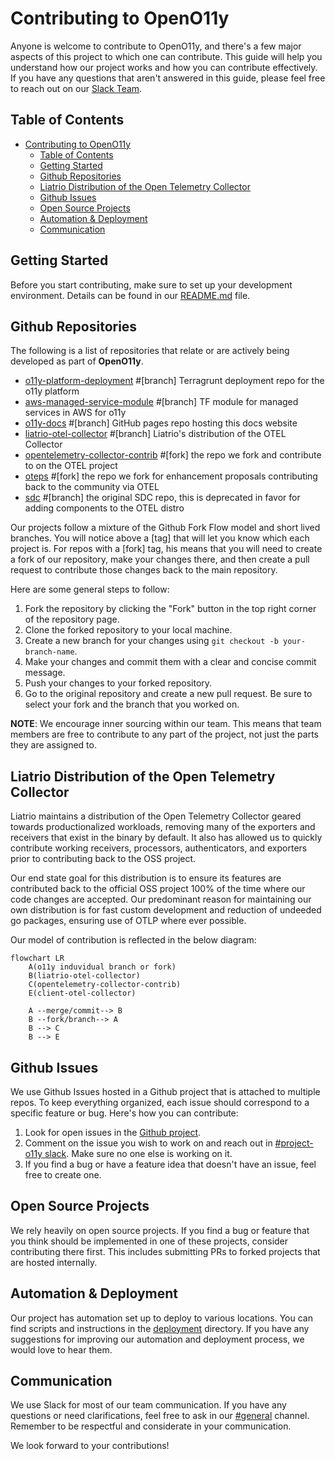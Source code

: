 # Contributing to OpenO11y

Anyone is welcome to contribute to OpenO11y, and there's a few major
aspects of this project to which one can contribute.
This guide will help you understand how our project works and how you can contribute effectively.
If you have any questions that aren't answered in this guide, please feel free to reach out on our [Slack Team](https://liatrio.slack.com/archives/C04KGSFF407).

## Table of Contents

- [Contributing to OpenO11y](#contributing-to-open-o11y)
  - [Table of Contents](#table-of-contents)
  - [Getting Started](#getting-started)
  - [Github Repositories](#github-repositories)
  - [Liatrio Distribution of the Open Telemetry Collector](#liatrio-distribution-of-the-open-telemetry-collector)
  - [Github Issues](#github-issues)
  - [Open Source Projects](#open-source-projects)
  - [Automation \& Deployment](#automation--deployment)
  - [Communication](#communication)

## Getting Started

Before you start contributing, make sure to set up your development environment.
Details can be found in our [README.md](https://github.com/liatrio/openo11y.dev/blob/main/README.md) file.

## Github Repositories

The following is a list of repositories that relate or are actively being developed as part
of **OpenO11y**.

- [o11y-platform-deployment](https://github.com/liatrio/o11y-platform-deployment) #[branch] Terragrunt deployment repo for the o11y platform
- [aws-managed-service-module](https://github.com/liatrio/aws-managed-services) #[branch] TF module for managed services in AWS for o11y
- [o11y-docs](https://github.com/liatrio-delivery-povs/o11y-docs) #[branch] GitHub pages repo hosting this docs website
- [liatrio-otel-collector](https://github.com/liatrio/liatrio-otel-collector) #[branch] Liatrio's distribution of the OTEL Collector
- [opentelemetry-collector-contrib](https://github.com/open-telemetry/opentelemetry-collector-contrib) #[fork] the repo we fork and contribute to on the OTEL project
- [oteps](https://github.com/open-telemetry/oteps) #[fork] the repo we fork for enhancement proposals contributing back to the community via OTEL
- [sdc](https://github.com/liatrio/sdc) #[branch] the original SDC repo, this is deprecated in favor for adding components to the OTEL distro

Our projects follow a mixture of the Github Fork Flow model and short lived branches.
You will notice above a [tag] that will let you know which each project is.
For repos with a [fork] tag, his means that you will need to create a fork of our repository,
make your changes there, and then create a pull request to contribute those changes back to the main repository.

Here are some general steps to follow:

1. Fork the repository by clicking the "Fork" button in the top right corner of the repository page.
2. Clone the forked repository to your local machine.
3. Create a new branch for your changes using `git checkout -b your-branch-name`.
4. Make your changes and commit them with a clear and concise commit message.
5. Push your changes to your forked repository.
6. Go to the original repository and create a new pull request. Be sure to select your fork and the branch that you worked on.

**NOTE**: We encourage inner sourcing within our team.
This means that team members are free to contribute to any part of the project,
not just the parts they are assigned to.

## Liatrio Distribution of the Open Telemetry Collector

Liatrio maintains a distribution of the Open Telemetry Collector geared towards
productionalized workloads, removing many of the exporters and receivers that exist
in the binary by default. It also has allowed us to quickly contribute working
receivers, processors, authenticators, and exporters prior to contributing back to the
OSS project.

Our end state goal for this distribution is to ensure its features are contributed back
to the official OSS project 100% of the time where our code changes are accepted. Our predominant
reason for maintaining our own distribution is for fast custom development and reduction of undeeded go
packages, ensuring use of OTLP where ever possible.

Our model of contribution is reflected in the below diagram:

```mermaid
flowchart LR
    A(o11y induvidual branch or fork)
    B(liatrio-otel-collector)
    C(opentelemetry-collector-contrib)
    E(client-otel-collector)

    A --merge/commit--> B
    B --fork/branch--> A
    B --> C
    B --> E
```

## Github Issues

We use Github Issues hosted in a Github project that is attached to multiple repos.
To keep everything organized, each issue should correspond to a specific feature or bug. Here's how you can contribute:

1. Look for open issues in the [Github project](https://github.com/orgs/liatrio/projects/25/views/1).
2. Comment on the issue you wish to work on and reach out in [#project-o11y slack](https://liatrio.slack.com/archives/C04KGSFF407).
Make sure no one else is working on it.
3. If you find a bug or have a feature idea that doesn't have an issue, feel free to create one.

## Open Source Projects

We rely heavily on open source projects.
If you find a bug or feature that you think should be implemented in one of these projects, consider contributing there first.
This includes submitting PRs to forked projects that are hosted internally.

## Automation & Deployment

Our project has automation set up to deploy to various locations.
You can find scripts and instructions in the [deployment](#) directory.
If you have any suggestions for improving our automation and deployment process, we would love to hear them.

## Communication

We use Slack for most of our team communication.
If you have any questions or need clarifications, feel free to ask in our [#general](#) channel.
Remember to be respectful and considerate in your communication.

We look forward to your contributions!
